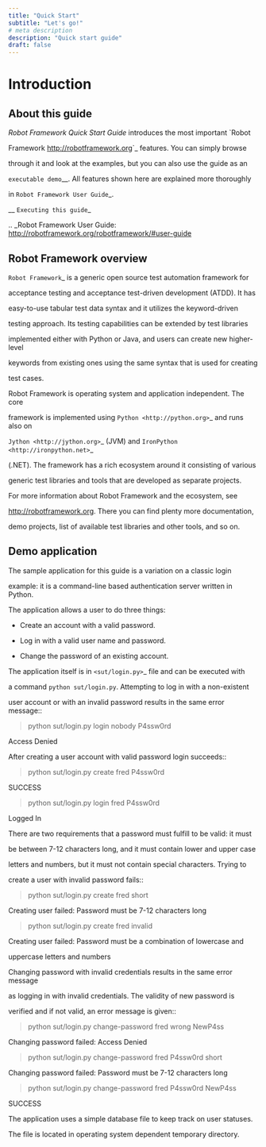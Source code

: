 ```yaml
---
title: "Quick Start"
subtitle: "Let's go!"
# meta description
description: "Quick start guide"
draft: false
---
```


# Introduction

## About this guide

 

*Robot Framework Quick Start Guide* introduces the most important `Robot

Framework <http://robotframework.org>`_ features. You can simply browse

through it and look at the examples, but you can also use the guide as an

`executable demo`__. All features shown here are explained more thoroughly

in `Robot Framework User Guide`_.

  

__ `Executing this guide`_

.. _Robot Framework User Guide: http://robotframework.org/robotframework/#user-guide

  

## Robot Framework overview


  

`Robot Framework`_ is a generic open source test automation framework for

acceptance testing and acceptance test-driven development (ATDD). It has

easy-to-use tabular test data syntax and it utilizes the keyword-driven

testing approach. Its testing capabilities can be extended by test libraries

implemented either with Python or Java, and users can create new higher-level

keywords from existing ones using the same syntax that is used for creating

test cases.

  

Robot Framework is operating system and application independent. The core

framework is implemented using `Python <http://python.org>`_ and runs also on

`Jython <http://jython.org>`_ (JVM) and `IronPython <http://ironpython.net>`_

(.NET). The framework has a rich ecosystem around it consisting of various

generic test libraries and tools that are developed as separate projects.

  

For more information about Robot Framework and the ecosystem, see

http://robotframework.org. There you can find plenty more documentation,

demo projects, list of available test libraries and other tools, and so on.

  

## Demo application

  

The sample application for this guide is a variation on a classic login

example: it is a command-line based authentication server written in Python.

The application allows a user to do three things:

  

- Create an account with a valid password.

- Log in with a valid user name and password.

- Change the password of an existing account.

  

The application itself is in `<sut/login.py>`_ file and can be executed with

a command `python sut/login.py`. Attempting to log in with a non-existent

user account or with an invalid password results in the same error message::

  

> python sut/login.py login nobody P4ssw0rd

Access Denied

  

After creating a user account with valid password login succeeds::

  

> python sut/login.py create fred P4ssw0rd

SUCCESS

  

> python sut/login.py login fred P4ssw0rd

Logged In

  

There are two requirements that a password must fulfill to be valid: it must

be between 7-12 characters long, and it must contain lower and upper case

letters and numbers, but it must not contain special characters. Trying to

create a user with invalid password fails::

  

> python sut/login.py create fred short

Creating user failed: Password must be 7-12 characters long

  

> python sut/login.py create fred invalid

Creating user failed: Password must be a combination of lowercase and

uppercase letters and numbers

  

Changing password with invalid credentials results in the same error message

as logging in with invalid credentials. The validity of new password is

verified and if not valid, an error message is given::

  

> python sut/login.py change-password fred wrong NewP4ss

Changing password failed: Access Denied

  

> python sut/login.py change-password fred P4ssw0rd short

Changing password failed: Password must be 7-12 characters long

  

> python sut/login.py change-password fred P4ssw0rd NewP4ss

SUCCESS

  

The application uses a simple database file to keep track on user statuses.

The file is located in operating system dependent temporary directory.
